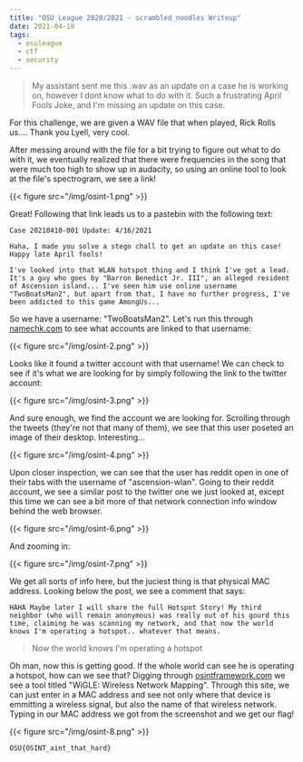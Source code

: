 ```yaml
---
title: "OSU League 2020/2021 - scrambled_noodles Writeup"
date: 2021-04-18
tags:
  - osuleague
  - ctf
  - security
---
```


> My assistant sent me this .wav as an update on a case he is working on, however I dont know what to do with it. Such a frustrating April Fools Joke, and I'm missing an update on this case.

For this challenge, we are given a WAV file that when played, Rick Rolls us....
Thank you Lyell, very cool.

After messing around with the file for a bit trying to figure out what to do with it, we eventually realized that there were frequencies in the song that were much too high to show up in audacity, so using an online tool to look at the file's spectrogram, we see a link!

{{< figure src="/img/osint-1.png" >}}

Great! Following that link leads us to a pastebin with the following text:

```
Case 20210410-001 Update: 4/16/2021
 
Haha, I made you solve a stego chall to get an update on this case! Happy late April fools!
 
I've looked into that WLAN hotspot thing and I think I've got a lead. It's a guy who goes by "Barron Benedict Jr. III", an alleged resident of Ascension island... I've seen him use online username "TwoBoatsMan2", but apart from that, I have no further progress, I've been addicted to this game AmongUs...
```

So we have a username: "TwoBoatsMan2". Let's run this through [namechk.com](https://namechk.com/) to see what accounts are linked to that username:

{{< figure src="/img/osint-2.png" >}}

Looks like it found a twitter account with that username! We can check to see if it's what we are looking for by simply following the link to the twitter account:

{{< figure src="/img/osint-3.png" >}}

And sure enough, we find the account we are looking for. Scrolling through the tweets (they're not that many of them), we see that this user poseted an image of their desktop. Interesting...

{{< figure src="/img/osint-4.png" >}}

Upon closer inspection, we can see that the user has reddit open in one of their tabs with the username of "ascension-wlan". Going to their reddit account, we see a similar post to the twitter one we just looked at, except this time we can see a bit more of that network connection info window behind the web browser.

{{< figure src="/img/osint-6.png" >}}

And zooming in:

{{< figure src="/img/osint-7.png" >}}

We get all sorts of info here, but the juciest thing is that physical MAC address. Looking below the post, we see a comment that says:

```
HAHA Maybe later I will share the full Hotspot Story! My third neighbor (who will remain anonymous) was really out of his gourd this time, claiming he was scanning my network, and that now the world knows I'm operating a hotspot.. whatever that means.
```

> Now the world knows I'm operating a hotspot

Oh man, now this is getting good. If the whole world can see he is operating a hotspot, how can we see that?
Digging through [osintframework.com](https://osintframework.com/) we see a tool titled "WiGLE: Wireless Network Mapping". Through this site, we can just enter in a MAC address and see not only where that device is emmitting a wireless signal, but also the name of that wireless network. Typing in our MAC address we got from the screenshot and we get our flag!

{{< figure src="/img/osint-8.png" >}}

`OSU{OSINT_aint_that_hard}`
